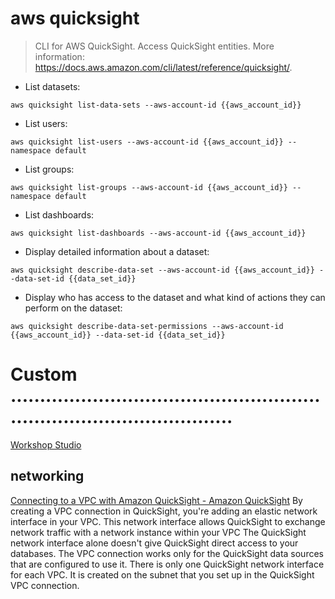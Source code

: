 # aws quicksight

> CLI for AWS QuickSight.
> Access QuickSight entities.
> More information: <https://docs.aws.amazon.com/cli/latest/reference/quicksight/>.

- List datasets:

`aws quicksight list-data-sets --aws-account-id {{aws_account_id}}`

- List users:

`aws quicksight list-users --aws-account-id {{aws_account_id}} --namespace default`

- List groups:

`aws quicksight list-groups --aws-account-id {{aws_account_id}} --namespace default`

- List dashboards:

`aws quicksight list-dashboards --aws-account-id {{aws_account_id}}`

- Display detailed information about a dataset:

`aws quicksight describe-data-set --aws-account-id {{aws_account_id}} --data-set-id {{data_set_id}}`

- Display who has access to the dataset and what kind of actions they can perform on the dataset:

`aws quicksight describe-data-set-permissions --aws-account-id {{aws_account_id}} --data-set-id {{data_set_id}}`


# Custom ...........................................................................................
[Workshop Studio](https://catalog.workshops.aws/quicksight/en-US/anonymous-embedding/2-embedding-workflow)

## networking
[Connecting to a VPC with Amazon QuickSight - Amazon QuickSight](https://docs.aws.amazon.com/quicksight/latest/user/working-with-aws-vpc.html)
By creating a VPC connection in QuickSight, you're adding an elastic network interface in your VPC. This network interface allows QuickSight to exchange network traffic with a network instance within your VPC
The QuickSight network interface alone doesn't give QuickSight direct access to your databases. The VPC connection works only for the QuickSight data sources that are configured to use it.
There is only one QuickSight network interface for each VPC. It is created on the subnet that you set up in the QuickSight VPC connection.
